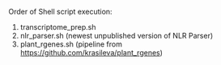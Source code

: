 Order of Shell script execution:
1) transcriptome_prep.sh
2) nlr_parser.sh (newest unpublished version of NLR Parser)
3) plant_rgenes.sh (pipeline from https://github.com/krasileva/plant_rgenes)
